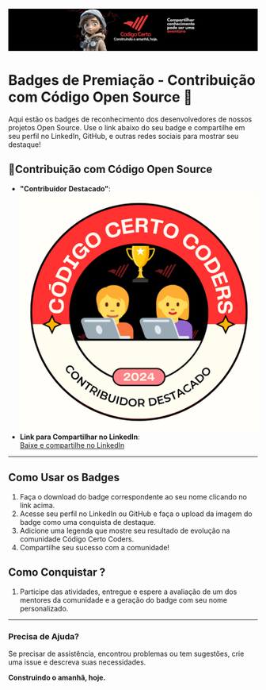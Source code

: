 ![Códgio Certo Coders](../../docs/head_codigocertocoders.jpg)

# Badges de Premiação - Contribuição com Código Open Source 🎉

Aqui estão os badges de reconhecimento dos desenvolvedores de nossos projetos Open Source. Use o link abaixo do seu badge e compartilhe em seu perfil no LinkedIn, GitHub, e outras redes sociais para mostrar seu destaque!

## 🏅Contribuição com Código Open Source
- **"Contribuidor Destacado"**:
![Badge](../open-source.png)
- **Link para Compartilhar no LinkedIn**:  
  [Baixe e compartilhe no LinkedIn](../open-source.png)

---

## Como Usar os Badges
1. Faça o download do badge correspondente ao seu nome clicando no link acima.
2. Acesse seu perfil no LinkedIn ou GitHub e faça o upload da imagem do badge como uma conquista de destaque.
3. Adicione uma legenda que mostre seu resultado de evolução na comunidade Código Certo Coders.
4. Compartilhe seu sucesso com a comunidade!

## Como Conquistar ?
1. Participe das atividades, entregue e espere a avaliação de um dos mentores da comunidade e a geração do badge com seu nome personalizado.

---

### Precisa de Ajuda?

Se precisar de assistência, encontrou problemas ou tem sugestões, crie uma issue e descreva suas necessidades.

**Construindo o amanhã, hoje.**